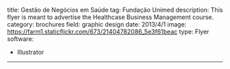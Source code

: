 title: Gestão de Negócios em Saúde
tag: Fundação Unimed
description: This flyer is meant to advertise the Healthcase Business Management course.
category: brochures
field: graphic design
date: 2013/4/1
image: https://farm1.staticflickr.com/673/21404782086_5e3f61beac
type: Flyer
software:
- Illustrator
---
